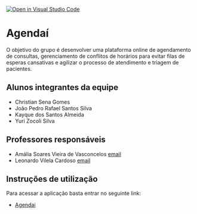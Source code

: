 [![Open in Visual Studio Code](https://classroom.github.com/assets/open-in-vscode-718a45dd9cf7e7f842a935f5ebbe5719a5e09af4491e668f4dbf3b35d5cca122.svg)](https://classroom.github.com/online_ide?assignment_repo_id=14413469&assignment_repo_type=AssignmentRepo)

# Agendaí

O objetivo do grupo é desenvolver uma plataforma online de agendamento de consultas, gerenciamento de conflitos de horários
para evitar filas de esperas cansativas e agilizar o processo de atendimento e triagem de pacientes.

## Alunos integrantes da equipe

* Christian Sena Gomes
* João Pedro Rafael Santos Silva
* Kayque dos Santos Almeida
* Yuri Zocoli Silva

## Professores responsáveis

* Amália Soares Vieira de Vasconcelos [email](mailto:\\652865@sga.pucminas.br)
* Leonardo Vilela Cardoso [email](mailto:\\822497@sga.pucminas.br)

## Instruções de utilização
  
Para acessar a aplicação basta entrar no seguinte link:  
- [Agendai](https://icei-puc-minas-pco-si.github.io/pco-si-2024-1-tiaw-agendamento-de-consultas/)

